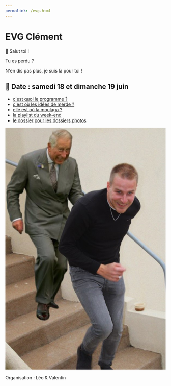 ```yaml
---
permalink: /evg.html
---
```


# EVG Clément

👋 Salut toi ! 

Tu es perdu ?

N'en dis pas plus, je suis là pour toi !

## 📅 Date : **samedi 18 et dimanche 19 juin**

- [c'est quoi le programme ?](/evg/programme.html)
- [c'est où les idées de merde ?](/evg/idees.html)
- [elle est où la moulaga ?](https://lydia-app.com/collect/33513-evg-clement/fr)
- [la playlist du week-end](https://open.spotify.com/playlist/0mYFHXW6temhSXGNnjs3iC?si=8bf133a43ce3436f)
- [le dossier pour les dossiers photos](https://1drv.ms/u/s!AmiqB-xYe-mKwnPnMHLN_qhG4fBC?e=ubzxxG)

![Clement vs. Le Prince Charles](/evg/meme.jpg)

Organisation : Léo & Valentin
